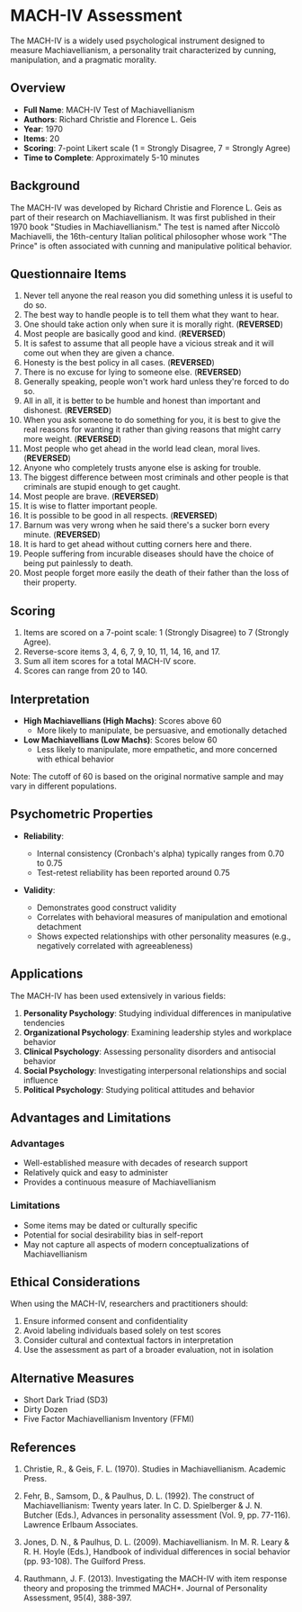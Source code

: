 # MACH-IV Assessment

The MACH-IV is a widely used psychological instrument designed to measure Machiavellianism, a personality trait characterized by cunning, manipulation, and a pragmatic morality.

## Overview

- **Full Name**: MACH-IV Test of Machiavellianism
- **Authors**: Richard Christie and Florence L. Geis
- **Year**: 1970
- **Items**: 20
- **Scoring**: 7-point Likert scale (1 = Strongly Disagree, 7 = Strongly Agree)
- **Time to Complete**: Approximately 5-10 minutes

## Background

The MACH-IV was developed by Richard Christie and Florence L. Geis as part of their research on Machiavellianism. It was first published in their 1970 book "Studies in Machiavellianism." The test is named after Niccolò Machiavelli, the 16th-century Italian political philosopher whose work "The Prince" is often associated with cunning and manipulative political behavior.

## Questionnaire Items

1. Never tell anyone the real reason you did something unless it is useful to do so.
2. The best way to handle people is to tell them what they want to hear.
3. One should take action only when sure it is morally right. (**REVERSED**)
4. Most people are basically good and kind. (**REVERSED**)
5. It is safest to assume that all people have a vicious streak and it will come out when they are given a chance.
6. Honesty is the best policy in all cases. (**REVERSED**)
7. There is no excuse for lying to someone else. (**REVERSED**)
8. Generally speaking, people won't work hard unless they're forced to do so.
9. All in all, it is better to be humble and honest than important and dishonest. (**REVERSED**)
10. When you ask someone to do something for you, it is best to give the real reasons for wanting it rather than giving reasons that might carry more weight. (**REVERSED**)
11. Most people who get ahead in the world lead clean, moral lives. (**REVERSED**)
12. Anyone who completely trusts anyone else is asking for trouble.
13. The biggest difference between most criminals and other people is that criminals are stupid enough to get caught.
14. Most people are brave. (**REVERSED**)
15. It is wise to flatter important people.
16. It is possible to be good in all respects. (**REVERSED**)
17. Barnum was very wrong when he said there's a sucker born every minute. (**REVERSED**)
18. It is hard to get ahead without cutting corners here and there.
19. People suffering from incurable diseases should have the choice of being put painlessly to death.
20. Most people forget more easily the death of their father than the loss of their property.

## Scoring

1. Items are scored on a 7-point scale: 1 (Strongly Disagree) to 7 (Strongly Agree).
2. Reverse-score items 3, 4, 6, 7, 9, 10, 11, 14, 16, and 17.
3. Sum all item scores for a total MACH-IV score.
4. Scores can range from 20 to 140.

## Interpretation

- **High Machiavellians (High Machs)**: Scores above 60
  - More likely to manipulate, be persuasive, and emotionally detached
- **Low Machiavellians (Low Machs)**: Scores below 60
  - Less likely to manipulate, more empathetic, and more concerned with ethical behavior

Note: The cutoff of 60 is based on the original normative sample and may vary in different populations.

## Psychometric Properties

- **Reliability**: 
  - Internal consistency (Cronbach's alpha) typically ranges from 0.70 to 0.75
  - Test-retest reliability has been reported around 0.75

- **Validity**: 
  - Demonstrates good construct validity
  - Correlates with behavioral measures of manipulation and emotional detachment
  - Shows expected relationships with other personality measures (e.g., negatively correlated with agreeableness)

## Applications

The MACH-IV has been used extensively in various fields:

1. **Personality Psychology**: Studying individual differences in manipulative tendencies
2. **Organizational Psychology**: Examining leadership styles and workplace behavior
3. **Clinical Psychology**: Assessing personality disorders and antisocial behavior
4. **Social Psychology**: Investigating interpersonal relationships and social influence
5. **Political Psychology**: Studying political attitudes and behavior

## Advantages and Limitations

### Advantages
- Well-established measure with decades of research support
- Relatively quick and easy to administer
- Provides a continuous measure of Machiavellianism

### Limitations
- Some items may be dated or culturally specific
- Potential for social desirability bias in self-report
- May not capture all aspects of modern conceptualizations of Machiavellianism

## Ethical Considerations

When using the MACH-IV, researchers and practitioners should:
1. Ensure informed consent and confidentiality
2. Avoid labeling individuals based solely on test scores
3. Consider cultural and contextual factors in interpretation
4. Use the assessment as part of a broader evaluation, not in isolation

## Alternative Measures

- Short Dark Triad (SD3)
- Dirty Dozen
- Five Factor Machiavellianism Inventory (FFMI)

## References

1. Christie, R., & Geis, F. L. (1970). Studies in Machiavellianism. Academic Press.

2. Fehr, B., Samsom, D., & Paulhus, D. L. (1992). The construct of Machiavellianism: Twenty years later. In C. D. Spielberger & J. N. Butcher (Eds.), Advances in personality assessment (Vol. 9, pp. 77-116). Lawrence Erlbaum Associates.

3. Jones, D. N., & Paulhus, D. L. (2009). Machiavellianism. In M. R. Leary & R. H. Hoyle (Eds.), Handbook of individual differences in social behavior (pp. 93-108). The Guilford Press.

4. Rauthmann, J. F. (2013). Investigating the MACH-IV with item response theory and proposing the trimmed MACH*. Journal of Personality Assessment, 95(4), 388-397.